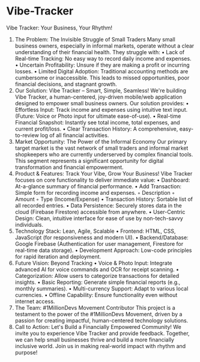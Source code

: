 # Vibe-Tracker

 Vibe Tracker: Your Business, Your Rhythm! 
1. The Problem: The Invisible Struggle of Small Traders 
Many small business owners, especially in informal markets, operate without a clear understanding of their financial health. They struggle with:
    • Lack of Real-time Tracking: No easy way to record daily income and expenses.
    • Uncertain Profitability: Unsure if they are making a profit or incurring losses.
    • Limited Digital Adoption: Traditional accounting methods are cumbersome or inaccessible.
This leads to missed opportunities, poor financial decisions, and stagnant growth.
2. Our Solution: Vibe Tracker – Smart, Simple, Seamless! 
We're building Vibe Tracker, a human-centered, joy-driven mobile/web application designed to empower small business owners. Our solution provides:
    • Effortless Input: Track income and expenses using intuitive text input. (Future: Voice or Photo input for ultimate ease-of-use).
    • Real-time Financial Snapshot: Instantly see total income, total expenses, and current profit/loss.
    • Clear Transaction History: A comprehensive, easy-to-review log of all financial activities.
3. Market Opportunity: The Power of the Informal Economy 
Our primary target market is the vast network of small traders and informal market shopkeepers who are currently underserved by complex financial tools. This segment represents a significant opportunity for digital transformation and financial empowerment.
4. Product & Features: Track Your Vibe, Grow Your Business! 
Vibe Tracker focuses on core functionality to deliver immediate value:
    • Dashboard: At-a-glance summary of financial performance.
    • Add Transaction: Simple form for recording income and expenses.
        ◦ Description
        ◦ Amount
        ◦ Type (Income/Expense)
    • Transaction History: Sortable list of all recorded entries.
    • Data Persistence: Securely stores data in the cloud (Firebase Firestore) accessible from anywhere.
    • User-Centric Design: Clean, intuitive interface for ease of use by non-tech-savvy individuals.
5. Technology Stack: Lean, Agile, Scalable 
    • Frontend: HTML, CSS, JavaScript (for responsiveness and modern UI).
    • Backend/Database: Google Firebase (Authentication for user management, Firestore for real-time data storage).
    • Development Approach: Low-code principles for rapid iteration and deployment.
6. Future Vision: Beyond Tracking 
    • Voice & Photo Input: Integrate advanced AI for voice commands and OCR for receipt scanning.
    • Categorization: Allow users to categorize transactions for detailed insights.
    • Basic Reporting: Generate simple financial reports (e.g., monthly summaries).
    • Multi-currency Support: Adapt to various local currencies.
    • Offline Capability: Ensure functionality even without internet access.
7. The Team: #1MillionDevs Movement Contributor 
This project is a testament to the power of the #1MillionDevs Movement, driven by a passion for creating impactful, human-centered technology solutions.
8. Call to Action: Let's Build a Financially Empowered Community! 
We invite you to experience Vibe Tracker and provide feedback. Together, we can help small businesses thrive and build a more financially inclusive world.
Join us in making real-world impact with rhythm and purpose!
